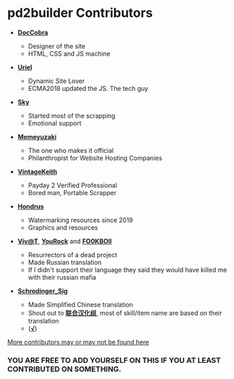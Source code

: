 pd2builder Contributors
============================================

* **[DocCobra](https://github.com/DocCobra)**
  * Designer of the site
  * HTML, CSS and JS machine 

* **[Uriel](https://github.com/ImUrX)**
  * Dynamic Site Lover
  * ECMA2018 updated the JS. The tech guy
  
* **[Sky](https://github.com/skylarkblue1)**
  * Started most of the scrapping
  * Emotional support

* **[Memeyuzaki](https://github.com/Memeyuzaki)**
  * The one who makes it official 
  * Philanthropist for Website Hosting Companies
  
* **[VintageKeith](https://steamcommunity.com/profiles/76561193751683416)**
  * Payday 2 Verified Professional
  * Bored man, Portable Scrapper

* **[Hondrus](https://steamcommunity.com/profiles/76561198091232093/)**
  * Watermarking resources since 2019 
  * Graphics and resources

* **[Viv@T](https://steamcommunity.com/id/0vivat0/)**, **[YouRock](https://steamcommunity.com/id/youroplay)** and **[FO0KBOII](https://steamcommunity.com/profiles/76561198158839792/)**
  * Resurrectors of a dead project
  * Made Russian translation
  * If I didn't support their language they said they would have killed me with their russian mafia

* **[Schrodinger_Sig](https://steamcommunity.com/id/xdedxg/)**
  * Made Simplified Chinese translation
  * Shout out to **[联合汉化组](https://modworkshop.net/mod/25388)**, most of skill/item name are based on their translation
  * (**[√](https://cdn.discordapp.com/attachments/671478410220142592/678430571600412700/nice.jpg)**)

[More contributors may or may not be found here](https://github.com/r-paydaybuilds/pd2builder/graphs/contributors)
### YOU ARE FREE TO ADD YOURSELF ON THIS IF YOU AT LEAST CONTRIBUTED ON SOMETHING.
